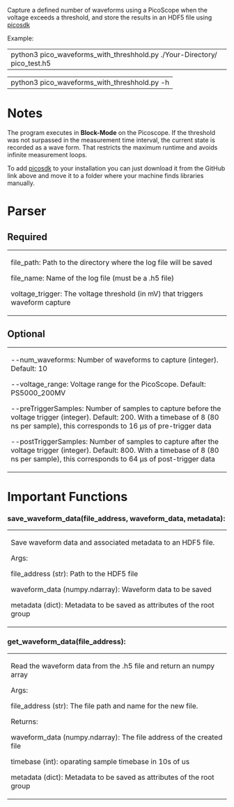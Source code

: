 Capture a defined number of waveforms using a PicoScope when the voltage
exceeds a threshold, and store the results in an HDF5 file using
[<span class="underline">picosdk</span>](https://github.com/picotech/picosdk-python-wrappers)

Example:

|                                                                              |
| ---------------------------------------------------------------------------- |
| python3 pico\_waveforms\_with\_threshhold.py ./Your-Directory/ pico\_test.h5 |

|                                                 |
| ----------------------------------------------- |
| python3 pico\_waveforms\_with\_threshhold.py -h |

# Notes

The program executes in **Block-Mode** on the Picoscope. If the
threshold was not surpassed in the measurement time interval, the
current state is recorded as a wave form. That restricts the maximum
runtime and avoids infinite measurement loops.

To add
[<span class="underline">picosdk</span>](https://github.com/picotech/picosdk-python-wrappers)
to your installation you can just download it from the GitHub link above
and move it to a folder where your machine finds libraries manually.

# Parser

## Required

<table>
<tbody>
<tr class="odd">
<td><p>file_path: Path to the directory where the log file will be saved</p>
<p>file_name: Name of the log file (must be a .h5 file)</p>
<p>voltage_trigger: The voltage threshold (in mV) that triggers waveform capture</p></td>
</tr>
</tbody>
</table>

## Optional

<table>
<tbody>
<tr class="odd">
<td><p>--num_waveforms: Number of waveforms to capture (integer). Default: 10</p>
<p>--voltage_range: Voltage range for the PicoScope. Default: PS5000_200MV</p>
<p>--preTriggerSamples: Number of samples to capture before the voltage trigger (integer). Default: 200. With a timebase of 8 (80 ns per sample), this corresponds to 16 µs of pre-trigger data</p>
<p>--postTriggerSamples: Number of samples to capture after the voltage trigger (integer). Default: 800. With a timebase of 8 (80 ns per sample), this corresponds to 64 µs of post-trigger data</p></td>
</tr>
</tbody>
</table>

# Important Functions

### save\_waveform\_data(file\_address, waveform\_data, metadata): 

<table>
<tbody>
<tr class="odd">
<td><p>Save waveform data and associated metadata to an HDF5 file.</p>
<p>Args:</p>
<p>file_address (str): Path to the HDF5 file</p>
<p>waveform_data (numpy.ndarray): Waveform data to be saved</p>
<p>metadata (dict): Metadata to be saved as attributes of the root group</p></td>
</tr>
</tbody>
</table>

### get\_waveform\_data(file\_address):

<table>
<tbody>
<tr class="odd">
<td><p>Read the waveform data from the .h5 file and return an numpy array</p>
<p>Args:</p>
<p>file_address (str): The file path and name for the new file.</p>
<p>Returns:</p>
<p>waveform_data (numpy.ndarray): The file address of the created file</p>
<p>timebase (int): oparating sample timebase in 10s of us</p>
<p>metadata (dict): Metadata to be saved as attributes of the root group</p></td>
</tr>
</tbody>
</table>
